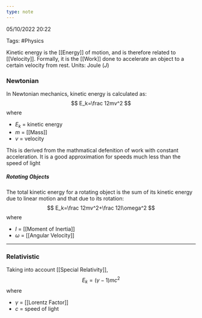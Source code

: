 ```yaml
---
type: note
---
```

05/10/2022 20:22

Tags: #Physics 

Kinetic energy is the [[Energy]] of motion, and is therefore related to [[Velocity]]. Formally, it is the [[Work]] done to accelerate an object to a certain velocity from rest. Units: Joule ($J$)

### Newtonian
In Newtonian mechanics, kinetic energy is calculated as:
$$
E_k=\frac 12mv^2
$$
where
- $E_k$ = kinetic energy
- $m$ = [[Mass]]
- $v$ = velocity

This is derived from the mathmatical defenition of work with constant acceleration. It is a good approximation for speeds much less than the speed of light

##### Rotating Objects
The total kinetic energy for a rotating object is the sum of its kinetic energy due to linear motion and that due to its rotation:
$$
E_k=\frac 12mv^2+\frac 12I\omega^2
$$
where
- $I$ = [[Moment of Inertia]]
- $\omega$ = [[Angular Velocity]]

---

### Relativistic
Taking into account [[Special Relativity]], 
$$
E_k=(\gamma-1)mc^2
$$
where
- $\gamma$ = [[Lorentz Factor]]
- $c$ = speed of light

